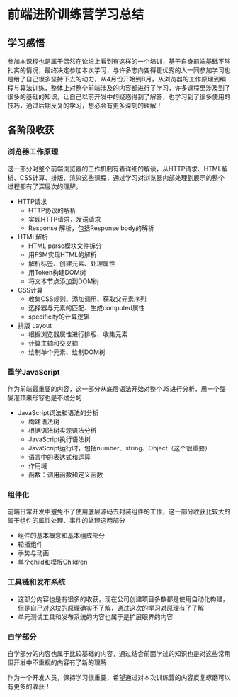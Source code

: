 # 前端进阶训练营学习总结

## 学习感悟
参加本课程也是属于偶然在论坛上看到有这样的一个培训，基于自身前端基础不够扎实的情况，最终决定参加本次学习，与许多志向变得更优秀的人一同参加学习也是给了自己很多坚持下去的动力，从4月份开始到8月，从浏览器的工作原理到编程与算法训练，整体上对整个前端涉及的内容都进行了学习，许多课程里涉及到了很多的基础的知识，让自己以前开发中的疑惑得到了解答，也学习到了很多使用的技巧，通过后期反复的学习，想必会有更多深刻的理解！
## 各阶段收获
### 浏览器工作原理
这一部分对整个前端浏览器的工作机制有着详细的解读，从HTTP请求、HTML解析、CSS计算、排版、渲染这些课程，通过学习对浏览器内部处理到展示的整个过程都有了深层次的理解。
* HTTP请求
  * HTTP协议的解析
  * 实现HTTP请求，发送请求
  * Response 解析，包括Response body的解析
* HTML解析
  * HTML parse模块文件拆分
  * 用FSM实现HTML的解析
  * 解析标签、创建元素、处理属性
  * 用Token构建DOM树
  * 将文本节点添加到DOM树
* CSS计算
  * 收集CSS规则、添加调用、获取父元素序列
  * 选择器与元素的匹配、生成computed属性
  * specificity的计算逻辑
* 排版 Layout
  * 根据浏览器属性进行排版、收集元素
  * 计算主轴和交叉轴
  * 绘制单个元素、绘制DOM树
### 重学JavaScript
作为前端最重要的内容，这一部分从底层语法开始对整个JS进行分析，用一个醍醐灌顶来形容也是不过分的
* JavaScript词法和语法的分析
  * 构建语法树
  * 根据语法树实现语法分析
  * JavaScript执行语法树
  * JavaScript运行时，包括number、string、Object（这个很重要）
  * 语言中的表达式和运算
  * 作用域
  * 函数：调用函数和定义函数
### 组件化
前端日常开发中避免不了使用底层源码去封装组件的工作，这一部分收获比较大的属于组件的属性处理、事件的处理这两部分
* 组件的基本概念和基本组成部分
* 轮播组件
* 手势与动画
* 单个child和模版Children
### 工具链和发布系统
* 这部分内容也是有很多的收获，现在公司创建项目多数都是使用自动化构建，但是自己对这块的原理确实不了解，通过这次的学习对原理有了了解
* 单元测试工具和发布系统的内容也属于是扩展眼界的内容

### 自学部分
自学部分的内容也属于比较基础的内容，通过结合前面学过的知识也是对这些常用但开发中不重视的内容有了新的理解

作为一个开发人员，保持学习很重要，希望通过对本次训练营的内容反复琢磨可以有更多的收获！